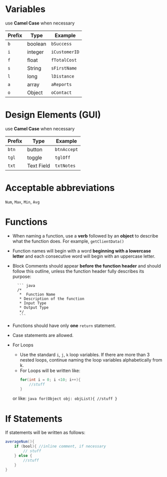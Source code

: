 # Variables 
use **Camel Case** when necessary

| Prefix | Type    | Example     |
|--------|---------|-------------|
| `b`      | boolean | `bSuccess`    |
| `i`      | integer | `iCustomerID` |
| `f`      | float   | `fTotalCost`  |
| `s`      | String  | `sFirstName`  |
| `l`      | long    | `lDistance`   |
| `a`      | array   | `aReports`    |
| `o`      | Object  | `oContact`    |

# Design Elements (GUI) 
use **Camel Case** when necessary

| Prefix | Type       | Example     |
|--------|------------|-----------|
| `btn`    | button     | `btnAccept`   |
| `tgl`    | toggle     | `tglOff`      |
| `txt`    | Text Field | `txtNotes`    |


# Acceptable abbreviations 
`Num`, `Max`, `Min`, `Avg`
# Functions
* When naming a function, use a **verb** followed by an **object** to describe what the function does. For example, `getClientData()`
* Function names will begin with a word **beginning with a lowercase letter** and each consecutive word will begin with an uppercase letter. 
* Block Comments should appear **before the function header** and should follow this outline, unless the function header fully describes its purpose:

        ``` java
        /*
         *  Function Name
         * Description of the function
         * Input Type
         * Output Type
         */
         ```
* Functions should have only **one** `return` statement.
* Case statements are allowed. 
* For Loops
    * Use the standard `i`, `j`, `k` loop variables. If there are more than 3 nested loops, continue naming the loop variables alphabetically from k. 
    * For Loops will be written like: 
        ``` java
        for(int i = 0; i <10; i++){
            //stuff
        }
        ```
    or like:
        ```	java
        for(Object obj: objList){
            //stuff
        }
        ```
        


# If Statements
If statements will be written as follows: 
``` java
averageNum(){
    if (bool){ //inline comment, if necessary
        // stuff
    } else {
        //stuff
    }
}
```
